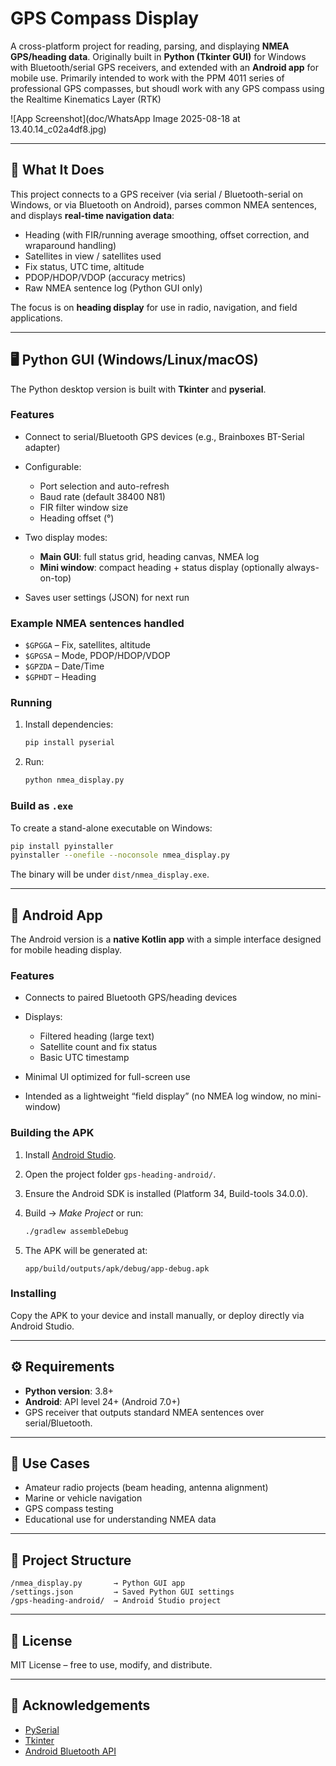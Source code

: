 # GPS Compass Display

A cross-platform project for reading, parsing, and displaying **NMEA GPS/heading data**.
Originally built in **Python (Tkinter GUI)** for Windows with Bluetooth/serial GPS receivers, and extended with an **Android app** for mobile use. Primarily intended to work with the PPM 4011 series of professional GPS compasses, but shoudl work with any GPS compass using the Realtime Kinematics Layer (RTK)

![App Screenshot](doc/WhatsApp Image 2025-08-18 at 13.40.14_c02a4df8.jpg)


---

## 📡 What It Does

This project connects to a GPS receiver (via serial / Bluetooth-serial on Windows, or via Bluetooth on Android), parses common NMEA sentences, and displays **real-time navigation data**:

* Heading (with FIR/running average smoothing, offset correction, and wraparound handling)
* Satellites in view / satellites used
* Fix status, UTC time, altitude
* PDOP/HDOP/VDOP (accuracy metrics)
* Raw NMEA sentence log (Python GUI only)

The focus is on **heading display** for use in radio, navigation, and field applications.

---

## 🖥️ Python GUI (Windows/Linux/macOS)

The Python desktop version is built with **Tkinter** and **pyserial**.

### Features

* Connect to serial/Bluetooth GPS devices (e.g., Brainboxes BT-Serial adapter)
* Configurable:

  * Port selection and auto-refresh
  * Baud rate (default 38400 N81)
  * FIR filter window size
  * Heading offset (°)
* Two display modes:

  * **Main GUI**: full status grid, heading canvas, NMEA log
  * **Mini window**: compact heading + status display (optionally always-on-top)
* Saves user settings (JSON) for next run

### Example NMEA sentences handled

* `$GPGGA` – Fix, satellites, altitude
* `$GPGSA` – Mode, PDOP/HDOP/VDOP
* `$GPZDA` – Date/Time
* `$GPHDT` – Heading

### Running

1. Install dependencies:

   ```sh
   pip install pyserial
   ```
2. Run:

   ```sh
   python nmea_display.py
   ```

### Build as `.exe`

To create a stand-alone executable on Windows:

```sh
pip install pyinstaller
pyinstaller --onefile --noconsole nmea_display.py
```

The binary will be under `dist/nmea_display.exe`.

---

## 📱 Android App

The Android version is a **native Kotlin app** with a simple interface designed for mobile heading display.

### Features

* Connects to paired Bluetooth GPS/heading devices
* Displays:

  * Filtered heading (large text)
  * Satellite count and fix status
  * Basic UTC timestamp
* Minimal UI optimized for full-screen use
* Intended as a lightweight “field display” (no NMEA log window, no mini-window)

### Building the APK

1. Install [Android Studio](https://developer.android.com/studio).
2. Open the project folder `gps-heading-android/`.
3. Ensure the Android SDK is installed (Platform 34, Build-tools 34.0.0).
4. Build → *Make Project* or run:

   ```sh
   ./gradlew assembleDebug
   ```
5. The APK will be generated at:

   ```
   app/build/outputs/apk/debug/app-debug.apk
   ```

### Installing

Copy the APK to your device and install manually, or deploy directly via Android Studio.

---

## ⚙️ Requirements

* **Python version**: 3.8+
* **Android**: API level 24+ (Android 7.0+)
* GPS receiver that outputs standard NMEA sentences over serial/Bluetooth.

---

## 🚀 Use Cases

* Amateur radio projects (beam heading, antenna alignment)
* Marine or vehicle navigation
* GPS compass testing
* Educational use for understanding NMEA data

---

## 📂 Project Structure

```
/nmea_display.py       → Python GUI app
/settings.json         → Saved Python GUI settings
/gps-heading-android/  → Android Studio project
```

---

## 📜 License

MIT License – free to use, modify, and distribute.

---

## 🙌 Acknowledgements

* [PySerial](https://pyserial.readthedocs.io/)
* [Tkinter](https://docs.python.org/3/library/tkinter.html)
* [Android Bluetooth API](https://developer.android.com/guide/topics/connectivity/bluetooth)
